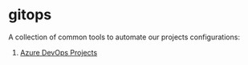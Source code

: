 # gitops

A collection of common tools to automate our projects configurations:

1. [Azure DevOps Projects](https://github.com/pagopa/gitops/tree/IO-19-add-readme-azdevops/azure-devops)
